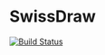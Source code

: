 # SwissDraw

[![Build Status](https://github.com/ruthless-nz/SwissDraw.jl/actions/workflows/CI.yml/badge.svg?branch=main)](https://github.com/ruthless-nz/SwissDraw.jl/actions/workflows/CI.yml?query=branch%3Amain)
